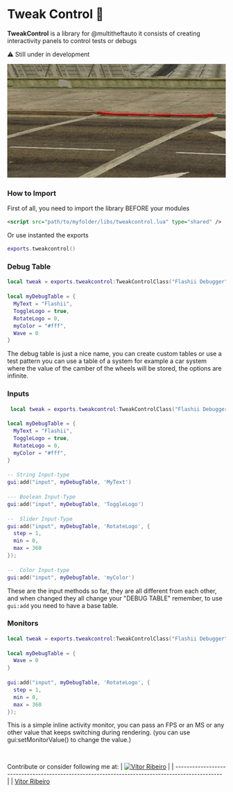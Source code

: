 # Tweak Control 🐛
<b>TweakControl</b> is a library for @multitheftauto it consists of creating interactivity panels to control tests or debugs <br>

:warning: Still under in development

<img src="public/init.gif" />


### How to Import
First of all, you need to import the library BEFORE your modules
```xml
<script src="path/to/myfolder/libs/tweakcontrol.lua" type="shared" />
```
Or use instanted the exports
```lua
exports.tweakcontrol()
```

### Debug Table
```lua
local tweak = exports.tweakcontrol:TweakControlClass("Flashii Debugger")

local myDebugTable = {
  MyText = "Flashii",
  ToggleLogo = true,
  RotateLogo = 0,
  myColor = "#fff",
  Wave = 0
}
```
The debug table is just a nice name, you can create custom tables or use a test pattern you can use a table of a system for example a car system where the value of the camber of the wheels will be stored, the options are infinite.

### Inputs
```lua
 local tweak = exports.tweakcontrol:TweakControlClass("Flashii Debugger")

local myDebugTable = {
  MyText = "Flashii",
  ToggleLogo = true,
  RotateLogo = 0,
  myColor = "#fff",
}

-- String Input-type
gui:add("input", myDebugTable, 'MyText')

--- Boolean Input-Type
gui:add("input", myDebugTable, 'ToggleLogo')

--  Slider Input-Type
gui:add("input", myDebugTable, 'RotateLogo', {
  step = 1,
  min = 0,
  max = 360
});

--  Color Input-type
gui:add("input", myDebugTable, 'myColor')
```
These are the input methods so far, they are all different from each other, and when changed they all change your "DEBUG TABLE" remember, to use ``gui:add`` you need to have a base table.


### Monitors
```lua
local tweak = exports.tweakcontrol:TweakControlClass("Flashii Debugger")

local myDebugTable = {
  Wave = 0
}
  
gui:add("input", myDebugTable, 'RotateLogo', {
  step = 1,
  min = 0,
  max = 360
}); 
```
This is a simple inline activity monitor, you can pass an FPS or an MS or any other value that keeps switching during rendering. (you can use gui:setMonitorValue() to change the value.)

<br>

Contribute or consider following me at:
| [![Vítor Ribeiro](https://github.com/flashiie.png?size=100)](https://github.com/flashiie) |
| ----------------------------------------------------------------------------------------------- |
| [Vítor Ribeiro](https://github.com/flashiie)     
